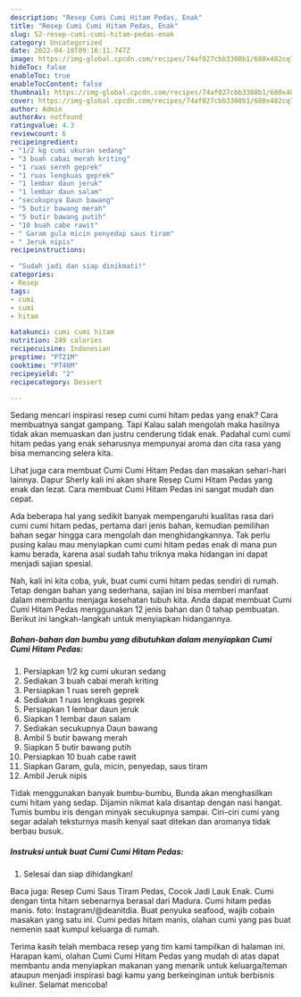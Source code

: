 ```yaml
---
description: "Resep Cumi Cumi Hitam Pedas, Enak"
title: "Resep Cumi Cumi Hitam Pedas, Enak"
slug: 52-resep-cumi-cumi-hitam-pedas-enak
category: Uncategorized
date: 2022-04-10T09:16:11.747Z
image: https://img-global.cpcdn.com/recipes/74af027cbb3308b1/680x482cq70/cumi-cumi-hitam-pedas-foto-resep-utama.jpg
hideToc: false
enableToc: true
enableTocContent: false
thumbnail: https://img-global.cpcdn.com/recipes/74af027cbb3308b1/680x482cq70/cumi-cumi-hitam-pedas-foto-resep-utama.jpg
cover: https://img-global.cpcdn.com/recipes/74af027cbb3308b1/680x482cq70/cumi-cumi-hitam-pedas-foto-resep-utama.jpg
author: Admin
authorAv: notfound
ratingvalue: 4.3
reviewcount: 6
recipeingredient:
- "1/2 kg cumi ukuran sedang"
- "3 buah cabai merah kriting"
- "1 ruas sereh geprek"
- "1 ruas lengkuas geprek"
- "1 lembar daun jeruk"
- "1 lembar daun salam"
- "secukupnya Daun bawang"
- "5 butir bawang merah"
- "5 butir bawang putih"
- "10 buah cabe rawit"
- " Garam gula micin penyedap saus tiram"
- " Jeruk nipis"
recipeinstructions:

- "Sudah jadi dan siap dinikmati!"
categories:
- Resep
tags:
- cumi
- cumi
- hitam

katakunci: cumi cumi hitam 
nutrition: 249 calories
recipecuisine: Indonesian
preptime: "PT21M"
cooktime: "PT46M"
recipeyield: "2"
recipecategory: Dessert

---
```



Sedang mencari inspirasi resep cumi cumi hitam pedas yang enak? Cara membuatnya sangat gampang. Tapi Kalau salah mengolah maka hasilnya tidak akan memuaskan dan justru cenderung tidak enak. Padahal cumi cumi hitam pedas yang enak seharusnya mempunyai aroma dan cita rasa yang bisa memancing selera kita.


Lihat juga cara membuat Cumi Cumi Hitam Pedas dan masakan sehari-hari lainnya. Dapur Sherly kali ini akan share Resep Cumi Hitam Pedas yang enak dan lezat. Cara membuat Cumi Hitam Pedas ini sangat mudah dan cepat.

Ada beberapa hal yang sedikit banyak mempengaruhi kualitas rasa dari cumi cumi hitam pedas, pertama dari jenis bahan, kemudian pemilihan bahan segar hingga cara mengolah dan menghidangkannya. Tak perlu pusing kalau mau menyiapkan cumi cumi hitam pedas enak di mana pun kamu berada, karena asal sudah tahu triknya maka hidangan ini dapat menjadi sajian spesial.


Nah, kali ini kita coba, yuk, buat cumi cumi hitam pedas sendiri di rumah. Tetap dengan bahan yang sederhana, sajian ini bisa memberi manfaat dalam membantu menjaga kesehatan tubuh kita. Anda dapat membuat Cumi Cumi Hitam Pedas menggunakan 12 jenis bahan dan 0 tahap pembuatan. Berikut ini langkah-langkah untuk menyiapkan hidangannya.

<!--inarticleads1-->

##### Bahan-bahan dan bumbu yang dibutuhkan dalam menyiapkan Cumi Cumi Hitam Pedas:

1. Persiapkan 1/2 kg cumi ukuran sedang
1. Sediakan 3 buah cabai merah kriting
1. Persiapkan 1 ruas sereh geprek
1. Sediakan 1 ruas lengkuas geprek
1. Persiapkan 1 lembar daun jeruk
1. Siapkan 1 lembar daun salam
1. Sediakan secukupnya Daun bawang
1. Ambil 5 butir bawang merah
1. Siapkan 5 butir bawang putih
1. Persiapkan 10 buah cabe rawit
1. Siapkan  Garam, gula, micin, penyedap, saus tiram
1. Ambil  Jeruk nipis


Tidak menggunakan banyak bumbu-bumbu, Bunda akan menghasilkan cumi hitam yang sedap. Dijamin nikmat kala disantap dengan nasi hangat. Tumis bumbu iris dengan minyak secukupnya sampai. Ciri-ciri cumi yang segar adalah teksturnya masih kenyal saat ditekan dan aromanya tidak berbau busuk. 

<!--inarticleads2-->

##### Instruksi untuk buat Cumi Cumi Hitam Pedas:


1. Selesai dan siap dihidangkan!

Baca juga: Resep Cumi Saus Tiram Pedas, Cocok Jadi Lauk Enak. Cumi dengan tinta hitam sebenarnya berasal dari Madura. Cumi hitam pedas manis. foto: Instagram/@deanitdia. Buat penyuka seafood, wajib cobain masakan yang satu ini. Cumi pedas hitam manis, olahan cumi yang pas buat nemenin saat kumpul keluarga di rumah. 

Terima kasih telah membaca resep yang tim kami tampilkan di halaman ini. Harapan kami, olahan Cumi Cumi Hitam Pedas yang mudah di atas dapat membantu anda menyiapkan makanan yang menarik untuk keluarga/teman ataupun menjadi inspirasi bagi kamu yang berkeinginan untuk berbisnis kuliner. Selamat mencoba!
